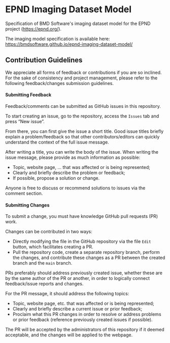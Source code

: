 # EPND Imaging Dataset Model

Specification of BMD Software's imaging dataset model for the EPND project (https://epnd.org/).

The imaging model specification is available here: https://bmdsoftware.github.io/epnd-imaging-dataset-model/

## Contribution Guidelines
We appreciate all forms of feedback or contributions if you are so inclined. For the sake of consistency and project management, please refer to the following feedback/changes submission guidelines.

#### Submitting Feedback
Feedback/comments can be submitted as GitHub issues in this repository. 

To start creating an issue, go to the repository, access the `Issues` tab and press “New issue”. 

From there, you can first give the issue a short title. Good issue titles briefly explain a problem/feedback so that other contributors/editors can quickly understand the context of the full issue message. 

After writing a title, you can write the body of the issue. When writing the issue message, please provide as much information as possible:
* Topic, website page, … that was affected or is being represented;
* Clearly and briefly describe the problem or feedback;
* If possible, propose a solution or change.

Anyone is free to discuss or recommend solutions to issues via the comment section.

#### Submitting Changes
To submit a change, you must have knowledge GitHub pull requests (PR) work.

Changes can be contributed in two ways:
* Directly modifying the file in the GitHub repository via the file `Edit` button, which facilitates creating a PR.
* Pull the repository code, create a separate repository branch, perform the changes, and contribute these changes as a PR between the created branch and the `main` branch.

PRs preferably should address previously created issue, whether these are by the same author of the PR or another, in order to logically connect feedback/issue reports and changes.

For the PR message, it should address the following topics:
* Topic, website page, etc. that was affected or is being represented;
* Clearly and briefly describe a current issue or prior feedback;
* Proclaim what this PR changes in order to resolve or address problems or prior feedback (reference previously created issues if possible).

The PR will be accepted by the administrators of this repository if it deemed acceptable, and the changes will be applied to the webpage.
